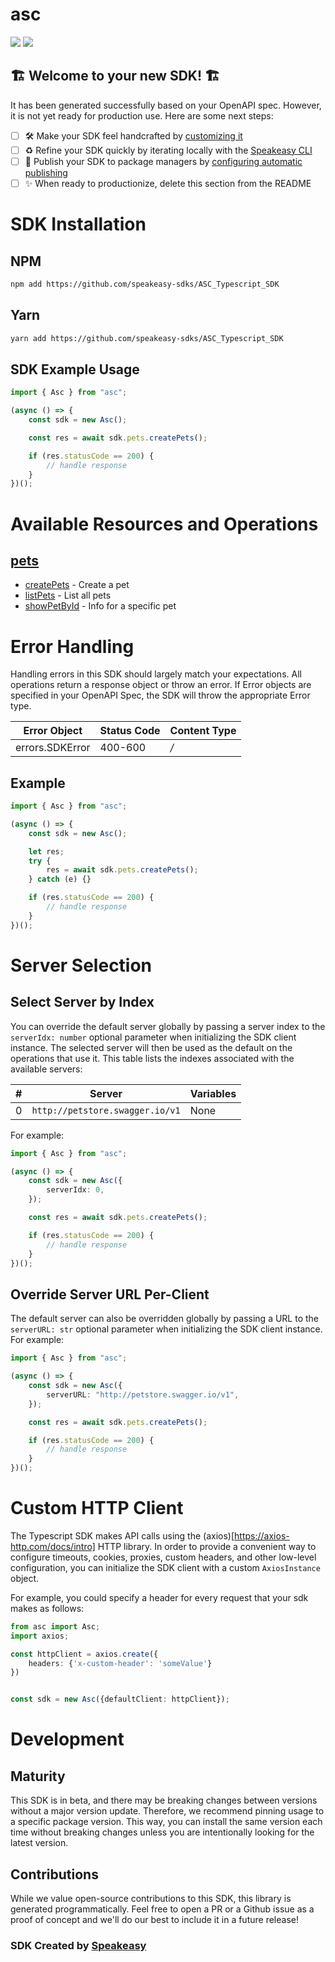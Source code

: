 # asc

<div align="left">
    <a href="https://speakeasyapi.dev/"><img src="https://custom-icon-badges.demolab.com/badge/-Built%20By%20Speakeasy-212015?style=for-the-badge&logoColor=FBE331&logo=speakeasy&labelColor=545454" /></a>
    <a href="https://github.com/speakeasy-sdks/ASC_Typescript_SDK.git/actions"><img src="https://img.shields.io/github/actions/workflow/status/speakeasy-sdks/ASC_Typescript_SDK/speakeasy_sdk_generation.yml?style=for-the-badge" /></a>
    
</div>


## 🏗 **Welcome to your new SDK!** 🏗

It has been generated successfully based on your OpenAPI spec. However, it is not yet ready for production use. Here are some next steps:
- [ ] 🛠 Make your SDK feel handcrafted by [customizing it](https://www.speakeasyapi.dev/docs/customize-sdks)
- [ ] ♻️ Refine your SDK quickly by iterating locally with the [Speakeasy CLI](https://github.com/speakeasy-api/speakeasy)
- [ ] 🎁 Publish your SDK to package managers by [configuring automatic publishing](https://www.speakeasyapi.dev/docs/productionize-sdks/publish-sdks)
- [ ] ✨ When ready to productionize, delete this section from the README
<!-- Start SDK Installation -->
# SDK Installation

## NPM

```bash
npm add https://github.com/speakeasy-sdks/ASC_Typescript_SDK
```

## Yarn

```bash
yarn add https://github.com/speakeasy-sdks/ASC_Typescript_SDK
```
<!-- End SDK Installation -->

## SDK Example Usage
<!-- Start SDK Example Usage -->


```typescript
import { Asc } from "asc";

(async () => {
    const sdk = new Asc();

    const res = await sdk.pets.createPets();

    if (res.statusCode == 200) {
        // handle response
    }
})();

```
<!-- End SDK Example Usage -->

<!-- Start SDK Available Operations -->
# Available Resources and Operations


## [pets](docs/sdks/pets/README.md)

* [createPets](docs/sdks/pets/README.md#createpets) - Create a pet
* [listPets](docs/sdks/pets/README.md#listpets) - List all pets
* [showPetById](docs/sdks/pets/README.md#showpetbyid) - Info for a specific pet
<!-- End SDK Available Operations -->

<!-- Start Dev Containers -->



<!-- End Dev Containers -->

<!-- Start Error Handling -->
# Error Handling

Handling errors in this SDK should largely match your expectations.  All operations return a response object or throw an error.  If Error objects are specified in your OpenAPI Spec, the SDK will throw the appropriate Error type.

| Error Object    | Status Code     | Content Type    |
| --------------- | --------------- | --------------- |
| errors.SDKError | 400-600         | */*             |


## Example

```typescript
import { Asc } from "asc";

(async () => {
    const sdk = new Asc();

    let res;
    try {
        res = await sdk.pets.createPets();
    } catch (e) {}

    if (res.statusCode == 200) {
        // handle response
    }
})();

```
<!-- End Error Handling -->

<!-- Start Server Selection -->
# Server Selection

## Select Server by Index

You can override the default server globally by passing a server index to the `serverIdx: number` optional parameter when initializing the SDK client instance. The selected server will then be used as the default on the operations that use it. This table lists the indexes associated with the available servers:

| # | Server | Variables |
| - | ------ | --------- |
| 0 | `http://petstore.swagger.io/v1` | None |

For example:

```typescript
import { Asc } from "asc";

(async () => {
    const sdk = new Asc({
        serverIdx: 0,
    });

    const res = await sdk.pets.createPets();

    if (res.statusCode == 200) {
        // handle response
    }
})();

```


## Override Server URL Per-Client

The default server can also be overridden globally by passing a URL to the `serverURL: str` optional parameter when initializing the SDK client instance. For example:

```typescript
import { Asc } from "asc";

(async () => {
    const sdk = new Asc({
        serverURL: "http://petstore.swagger.io/v1",
    });

    const res = await sdk.pets.createPets();

    if (res.statusCode == 200) {
        // handle response
    }
})();

```
<!-- End Server Selection -->

<!-- Start Custom HTTP Client -->
# Custom HTTP Client

The Typescript SDK makes API calls using the (axios)[https://axios-http.com/docs/intro] HTTP library.  In order to provide a convenient way to configure timeouts, cookies, proxies, custom headers, and other low-level configuration, you can initialize the SDK client with a custom `AxiosInstance` object.


For example, you could specify a header for every request that your sdk makes as follows:

```typescript
from asc import Asc;
import axios;

const httpClient = axios.create({
    headers: {'x-custom-header': 'someValue'}
})


const sdk = new Asc({defaultClient: httpClient});
```


<!-- End Custom HTTP Client -->

<!-- Placeholder for Future Speakeasy SDK Sections -->

# Development

## Maturity

This SDK is in beta, and there may be breaking changes between versions without a major version update. Therefore, we recommend pinning usage
to a specific package version. This way, you can install the same version each time without breaking changes unless you are intentionally
looking for the latest version.

## Contributions

While we value open-source contributions to this SDK, this library is generated programmatically.
Feel free to open a PR or a Github issue as a proof of concept and we'll do our best to include it in a future release!

### SDK Created by [Speakeasy](https://docs.speakeasyapi.dev/docs/using-speakeasy/client-sdks)
